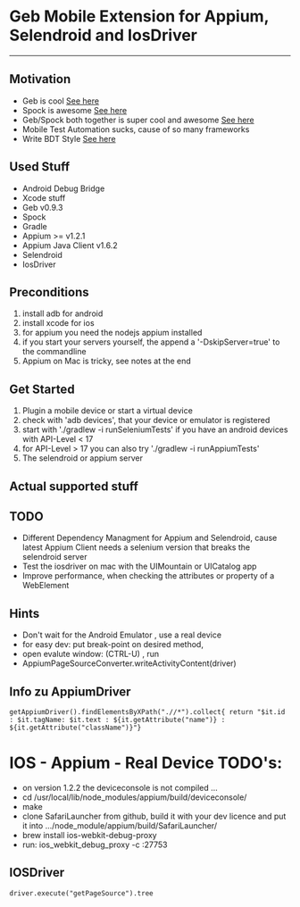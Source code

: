 
# Geb Mobile Extension for Appium, Selendroid and IosDriver
---

## Motivation
+ Geb is cool [See here](http://www.gebish.org/)
+ Spock is awesome [See here](http://docs.spockframework.org/en/latest/)
+ Geb/Spock both together is super cool and awesome [See here](http://www.gebish.org/manual/current/testing.html#spock_junit__testng)
+ Mobile Test Automation sucks, cause of so many frameworks
+ Write BDT Style [See here](http://de.slideshare.net/vodqanite/behavior-driven-testing-bdt)


## Used Stuff
+ Android Debug Bridge 
+ Xcode stuff 
+ Geb v0.9.3
+ Spock
+ Gradle
+ Appium >= v1.2.1
+ Appium Java Client v1.6.2
+ Selendroid 
+ IosDriver


## Preconditions
1. install adb for android
2. install xcode for ios
3. for appium you need the nodejs appium installed
4. if you start your servers yourself, the append a '-DskipServer=true' to the commandline 
5. Appium on Mac is tricky, see notes at the end

## Get Started
1. Plugin a mobile device or start a virtual device 
2. check with 'adb devices', that your device or emulator is registered
3. start with './gradlew -i runSeleniumTests' if you have an android devices with API-Level < 17 
4. for API-Level > 17 you can also try './gradlew -i runAppiumTests' 
5. The selendroid or appium server 

## Actual supported stuff

## TODO 
+ Different Dependency Managment for Appium and Selendroid, cause latest Appium Client needs a selenium version that breaks the selendroid server
+ Test the iosdriver on mac with the UIMountain or UICatalog app
+ Improve performance, when checking the attributes or property of a WebElement 
 

## Hints 
 + Don't wait for the Android Emulator , use a real device 
 + for easy dev: put break-point on desired method,
 + open evalute window: (CTRL-U) , run
 + AppiumPageSourceConverter.writeActivityContent(driver)


## Info zu AppiumDriver
`getAppiumDriver().findElementsByXPath(".//*").collect{ return "$it.id : $it.tagName: $it.text : ${it.getAttribute("name")} : ${it.getAttribute("className")}"}`

# IOS - Appium - Real Device TODO's:
- on version 1.2.2 the deviceconsole is not compiled ...
- cd /usr/local/lib/node_modules/appium/build/deviceconsole/
- make
- clone SafariLauncher from github, build it with your dev licence and put it into .../node_module/appium/build/SafariLauncher/ 
- brew install ios-webkit-debug-proxy
- run: ios_webkit_debug_proxy -c <your-udid-from-your-device>:27753

## IOSDriver
`driver.execute("getPageSource").tree`


